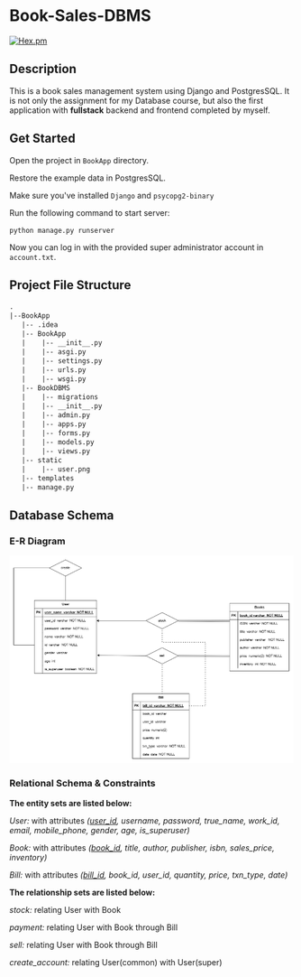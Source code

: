 # Book-Sales-DBMS

[![Hex.pm](https://img.shields.io/hexpm/l/plug.svg)](https://github.com/tangfqj/Book-Sales-DBMS)
## Description
This is a book sales management system using Django and PostgresSQL. It is not only the assignment for my Database course, but also the first application with **fullstack** backend and frontend completed by myself.

## Get Started
Open the project in ```BookApp``` directory.

Restore the example data in PostgresSQL.

Make sure you've installed ```Django``` and ```psycopg2-binary```

Run the following command to start server:
```angular2html
python manage.py runserver
```

Now you can log in with the provided super administrator account in ```account.txt```.


## Project File Structure
```
.
|--BookApp
   |-- .idea
   |-- BookApp
   |    |-- __init__.py
   |    |-- asgi.py
   |    |-- settings.py
   |    |-- urls.py
   |    |-- wsgi.py
   |-- BookDBMS
   |    |-- migrations
   |	|-- __init__.py
   |	|-- admin.py
   |	|-- apps.py
   |	|-- forms.py
   |	|-- models.py
   |	|-- views.py
   |-- static
   |    |-- user.png
   |-- templates
   |-- manage.py
```

## Database Schema
### E-R Diagram
![](images/er-diagram.png)

### Relational Schema & Constraints
**The entity sets are listed below:**

_User:_ with attributes _(<u>user_id</u>, username, password, true_name, work_id, email, mobile_phone, gender, age, is_superuser)_

_Book:_ with attributes *(<u>book_id</u>, title, author, publisher, isbn, sales_price, inventory)*

_Bill:_ with attributes *(<u>bill_id</u>, book_id, user_id, quantity, price, txn_type, date)*

**The relationship sets are listed below:**

_stock:_ relating User with Book

_payment:_ relating User with Book through Bill

_sell:_ relating User with Book through Bill

_create_account:_ relating User(common) with User(super)
